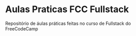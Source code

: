 # Aulas Praticas FCC Fullstack
Repositório de áulas práticas feitas no curso de Fullstack do FreeCodeCamp
